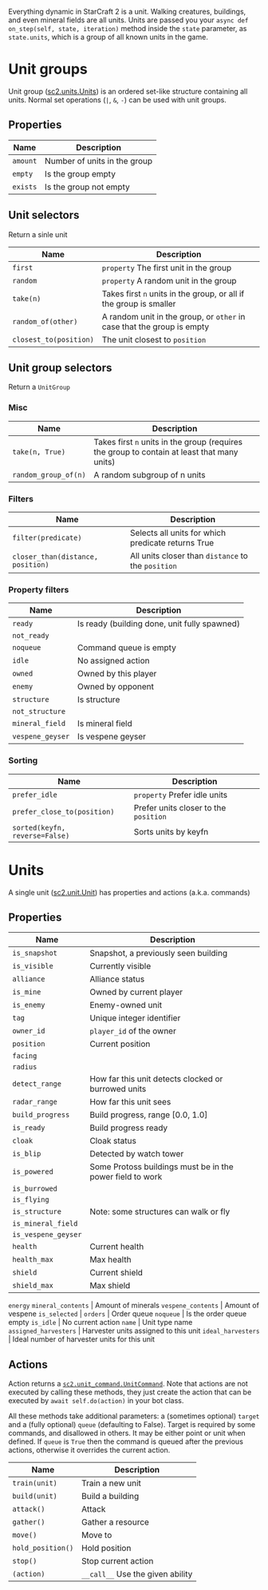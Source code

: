 Everything dynamic in StarCraft 2 is a unit. Walking creatures, buildings, and even mineral fields are all units. Units are passed you your `async def on_step(self, state, iteration)` method inside the `state` parameter, as `state.units`, which is a group of all known units in the game.

# Unit groups

Unit group ([sc2.units.Units](https://github.com/Dentosal/python-sc2/blob/master/sc2/units.py)) is an ordered set-like structure containing all units. Normal set operations (`|`, `&`, `-`) can be used with unit groups.

## Properties

Name             | Description
-----------------|-------------
`amount`         | Number of units in the group
`empty`          | Is the group empty
`exists`         | Is the group not empty

## Unit selectors

Return a sinle unit

Name                  | Description
----------------------|-------------
`first`               | `property` The first unit in the group
`random`              | `property` A random unit in the group
`take(n)`             | Takes first `n` units in the group, or all if the group is smaller
`random_of(other)`    | A random unit in the group, or `other` in case that the group is empty
`closest_to(position)`| The unit closest to `position`

## Unit group selectors

Return a `UnitGroup`

### Misc

Name                             | Description
---------------------------------|-------------
`take(n, True)`                  | Takes first `n` units in the group (requires the group to contain at least that many units)
`random_group_of(n)`             | A random subgroup of n units

### Filters

Name                             | Description
---------------------------------|-------------
`filter(predicate)`              | Selects all units for which predicate returns True
`closer_than(distance, position)`| All units closer than `distance` to the `position`

### Property filters

Name            | Description
----------------|-------------
`ready`         | Is ready (building done, unit fully spawned)
`not_ready`     |
`noqueue`       | Command queue is empty 
`idle`          | No assigned action
`owned`         | Owned by this player
`enemy`         | Owned by opponent
`structure`     | Is structure
`not_structure` |
`mineral_field` | Is mineral field
`vespene_geyser`| Is vespene geyser

### Sorting

Name                             | Description
---------------------------------|-------------
`prefer_idle`                    | `property` Prefer idle units
`prefer_close_to(position)`      | Prefer units closer to the `position`
`sorted(keyfn, reverse=False)`   | Sorts units by keyfn

# Units

A single unit ([sc2.unit.Unit](https://github.com/Dentosal/python-sc2/blob/master/sc2/unit.py)) has properties and actions (a.k.a. commands)

## Properties

Name               | Description
-------------------|-------------
`is_snapshot`      | Snapshot, a previously seen building
`is_visible`       | Currently visible
`alliance`         | Alliance status
`is_mine`          | Owned by current player
`is_enemy`         | Enemy-owned unit
`tag`              | Unique integer identifier
`owner_id`         | `player_id` of the owner
`position`         | Current position
`facing`           | 
`radius`           |
`detect_range`     | How far this unit detects clocked or burrowed units
`radar_range`      | How far this unit sees
`build_progress`   | Build progress, range [0.0, 1.0]
`is_ready`         | Build progress ready
`cloak`            | Cloak status
`is_blip`          | Detected by watch tower
`is_powered`       | Some Protoss buildings must be in the power field to work
`is_burrowed`      |
`is_flying`        |
`is_structure`     | Note: some structures can walk or fly
`is_mineral_field` |
`is_vespene_geyser`|
`health`           | Current health
`health_max`       | Max health
`shield`           | Current shield
`shield_max`       | Max shield
`energy`
`mineral_contents` | Amount of minerals
`vespene_contents` | Amount of vespene
`is_selected`      |
`orders`           | Order queue
`noqueue`          | Is the order queue empty
`is_idle`          | No current action
`name`             | Unit type name
`assigned_harvesters` | Harvester units assigned to this unit
`ideal_harvesters` | Ideal number of harvester units for this unit

## Actions

Action returns a [`sc2.unit_command.UnitCommand`](https://github.com/Dentosal/python-sc2/blob/master/sc2/unit_command.py). Note that actions are not executed by calling these methods, they just create the action that can be executed by `await self.do(action)` in your bot class.

All these methods take additional parameters: a (sometimes optional) `target` and a (fully optional) `queue` (defaulting to False). Target is required by some commands, and disallowed in others. It may be either point or unit when defined. If `queue` is `True` then the command is queued after the previous actions, otherwise it overrides the current action.

Name               | Description
-------------------|-------------
`train(unit)`      | Train a new unit
`build(unit)`      | Build a building
`attack()`         | Attack
`gather()`         | Gather a resource
`move()`           | Move to
`hold_position()`  | Hold position
`stop()`           | Stop current action
`(action)`         | `__call__` Use the given ability